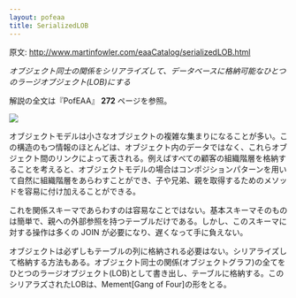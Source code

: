 ```yaml
---
layout: pofeaa
title: SerializedLOB
---
```


原文: http://www.martinfowler.com/eaaCatalog/serializedLOB.html

*オブジェクト同士の関係をシリアライズして、データベースに格納可能なひとつのラージオブジェクト(LOB)にする*

解説の全文は『PofEAA』 **272** ページを参照。

![](http://www.martinfowler.com/eaaCatalog/serializedLobSketch.gif)

オブジェクトモデルは小さなオブジェクトの複雑な集まりになることが多い。この構造のもつ情報のほとんどは、オブジェクト内のデータではなく、これらオブジェクト間のリンクによって表される。例えばすべての顧客の組織階層を格納することを考えると、オブジェクトモデルの場合はコンポジションパターンを用いて自然に組織階層をあらわすことができ、子や兄弟、親を取得するためのメソッドを容易に付け加えることができる。

これを関係スキーマであらわすのは容易なことではない。基本スキーマそのものは簡単で、親への外部参照を持つテーブルだけである。しかし、このスキーマに対する操作は多くの JOIN が必要になり、遅くなって手に負えない。

オブジェクトは必ずしもテーブルの列に格納される必要はない。シリアライズして格納する方法もある。オブジェクト同士の関係(オブジェクトグラフ)の全てをひとつのラージオブジェクト(LOB)として書き出し、テーブルに格納する。このシリアラズされたLOBは、Mement[Gang of Four]の形をとる。

